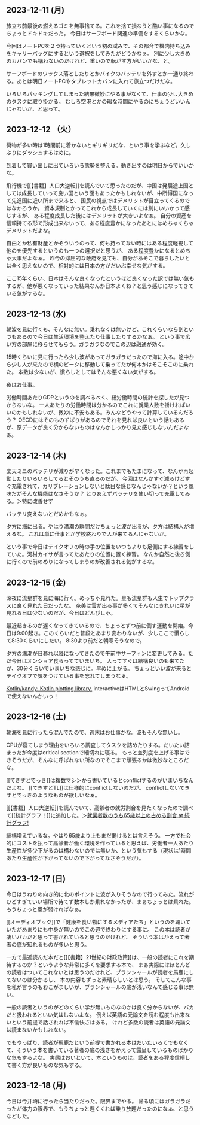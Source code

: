 ## 2023-12-11 (月)

旅立ち前最後の燃えるゴミを無事捨てる。これを捨て損なうと酷い事になるのでちょっとドキドキだった。
今日はサーフボード関連の準備をするくらいかな。

今回はノートPCを２つ持っていくという初の試みで、その都合で機内持ち込みをキャリーバッグにするという選択をしてみたがどうかなぁ。
別に少し大きめのカバンでも構わないのだけれど、重いので転がす方がいいかな、と。

サーフボードのワックス落としたりとかバイクのバッテリを外すとか一通り終わる。あとは明日ノートPCやタブレットカバンに入れて旅立つだけだな。

いろいろパッキングしてしまった結果微妙にやる事がなくて、仕事の少し大きめのタスクに取り掛かる。
むしろ空港とかの暇な時間にやるのにちょうどいいんじゃないか、と思って。

## 2023-12-12 （火）

荷物が多い時は1時間前に着かないとギリギリだな、という事を学ぶなど。久しぶりにダッシュするはめに。

到着して買い出しに出ていろいろ態勢を整える。動き出すのは明日からでいいかな。

飛行機で[[【書籍】人口大逆転]]を読んでいて思ったのだが、中国は発展途上国としては成長していって良い国という面もあったかもしれないが、中所得国になって先進国に近い所まで来ると、
国民の視点ではデメリットが目立ってくるのではなかろうか。
資本規制とかってこれから成長していくには別にいいかって感じするが、
ある程度成長した後にはデメリットが大きいよなぁ。
自分の資産を信頼持てる形で形成出来ないって、ある程度豊かになったあとにはめちゃくちゃデメリットだよな。

自由とか私有財産とかそういうのって、何も持ってない時にはある程度軽視して他のを優先するというのも一つの選択だと思うが、
ある程度豊かになるとめちゃ大事だよなぁ。
昨今の抑圧的な政府を見ても、自分があそこで暮らしたいとは全く思えないので、相対的には日本の方がだいぶ幸せな気がする。

ここ15年くらい、日本はそんな良くなったというほど良くなった訳では無い気もするが、他が悪くなっていった結果なんか日本よくね？と思う感じになってきている気がするな。

## 2023-12-13 (水)

朝波を見に行くも、そんなに無い。乗れなくは無いけど、これくらいなら割といつもあるので今日は生活環境を整えたり仕事したりするかなぁ。
という事で広い方の部屋に移らせてもらう。ガラガラなのでこの辺は融通が効く。

15時くらいに見に行ったら少し波があってガラガラだったので海に入る。途中から少し人が来たので横のピークに移動して乗ってたが何本かはそこそこのに乗れた。
本数は少ないが、慣らしとしてはそんな悪くない気がする。

夜はお仕事。

労働時間あたりGDPというのを調べるべく、総労働時間の統計を探したが見つからないな。
一人あたりの労働時間は分かるのでこれに就業人数を掛ければいいのかもしれないが、微妙に不安もある。みんなどうやって計算しているんだろう？
OECDにはそのものずばりがあるのでそれを見れば良いという話もあるが、原データが良く分からないものはなんかしっかり見た感じしないんだよなぁ。

## 2023-12-14 (木)

楽天ミニのバッテリが減りが早くなった。これまでもたまになって、なんか再起動したりいろいろしてるとそのうち直るのだが。
今回はなんかすぐ減るけどすぐ充電されて、カリブレーションしないと駄目な感じなんじゃないか？という風味だがそんな機能はなさそうか？
とりあえずバッテリを使い切って充電してみる。＞特に改善せず

バッテリ変えないとだめかもなぁ。

夕方に海に出る。やはり満潮の瞬間だけちょっと波が出るが、夕方は結構人が増えるな。
これは単に仕事とか学校終わりで人が来てるんじゃないか。

という事で今日はテイクオフの時の手の位置をいつもよりも足側にする練習をしていた。河村カイサが言ってたあたりの位置に置く練習。
なんか自然と後ろ側に行くので前のめりになってしまうのが改善される気がするな。

## 2023-12-15 (金)

深夜に流星群を見に海に行く。めっちゃ見れた。星も流星群も人生でトップクラスに良く見れた日だったな。
奄美は雲が出る事が多くてそんなにきれいに星が見れる日は少ないのだが、今日はどんぴしゃ。

最近起きるのが遅くなってきているので、ちょっとずつ前に倒す運動を開始。今日は9:00起き。このくらいだと普段とあまり変わりないが、少しここで慣らして8:30くらいにしたい。
8:30より前だと朝寒そうなので。

夕方の満潮が日暮れ以降になってきたので午前中サーフィンに変更してみる。ただ今日はオンショア食らってていまいち。
入ってすぐは結構良いのも来てたが、30分くらいでいまいちな感じに。早めに上がる。
ちょっといい波が来るとテイクオフで気をつけている事を忘れてしまうなぁ。

[Kotlin/kandy: Kotlin plotting library.](https://github.com/Kotlin/kandy/tree/main) interactiveはHTMLとSwingってAndroidで使えないんかいっ！

## 2023-12-16 (土)

朝海を見に行ったら混んでたので、週末はお仕事かな。波もそんな無いし。

CPUが寝てしまう理由をいろいろ調査してタスクを詰めたりする。だいたい詰まったが今度はcritical sectionで細切れに寝る。
もっと並列度を上げる事はできそうだが、そんなに呼ばれない所なのでそこまで頑張るかは微妙なところだな。

[[てきすとでっき]]は複数マシンから書いているとconflictするのがいまいちなんだよな。
[[てきすとTL]]は仕様的にconflictしないのだが。
conflictしないてきすとでっきのようなものが欲しいなぁ。

[[【書籍】人口大逆転]]を読んでいて、高齢者の就労割合を見たくなったので調べて[[統計グラフ！]]に追加した。＞[就業者数のうち65歳以上の占める割合 at 統計グラフ!](https://karino2.github.io/TobinQJsonBackend/pages/labor_ratio.html)

結構増えているな。やはり65歳より上もまだ働けるとは言えそう。
一方で社会的にコストを払って高齢者が働く環境を作っていると思えば、労働者一人あたり生産性が多少下がるのは構わないのでは無いか、という気もする（現状は1時間あたり生産性が下がってないので下がってなさそうだが）。

## 2023-12-17 (日)

今日はうねりの向き的に北のポイントに波が入りそうなので行ってみた。流れがひどすぎていい場所で待てず数本しか乗れなかったが、まぁちょっとは乗れた。
もうちょっと風が弱ければなぁ。

[[オーディオブック]]で「健康を食い物にするメディアたち」というのを聴いていたがあまりにも中身が無いのでこの辺で終わりにする事に。
この本は読者が凄いバカだと思って書かれていると思うのだけれど、
そういう本はかえって著者の底が知れるものが多いと思う。

一方で最近読んだ本だと[[【書籍】21世紀の財政政策]]は、一般の読者にこれを期待するのか？というような非常に多くを要求する本で、
まぁ実際にはほとんどの読者はついてこれないとは思うのだけれど、ブランシャールが読者を馬鹿にしてないのは分かるし、
本の内容もずっと素晴らしいとは思う。
そしてこんな事を私が言うのもおこがましいが、ブランシャールの底が浅いなんて感じる事は無い。

一般の読者というのがどのくらい学が無いものなのかは良く分からないが、バカだと扱われるといい気はしないよな。
例えば英語の元論文を読む程度も出来ないという前提で話されれば不愉快さはある。
けれど多数の読者は英語の元論文は読まないかもしれない。

でもやっぱり、読者が馬鹿だという前提で書かれる本はだいたいろくでもなくて、そういう本を書いている著者の底の浅さをかえって露呈しているものばかりな気もするよな。
実態はおいといて、本というものは、読者をある程度信頼して書く方が良いものな気もする。

## 2023-12-18 (月)

今日は今井埼に行ったら当たりだった。限界までやる。
帰る頃にはガラガラだったが体力の限界で、もうちょっと遅くくれば乗り放題だったのになぁ、と思うなどした。